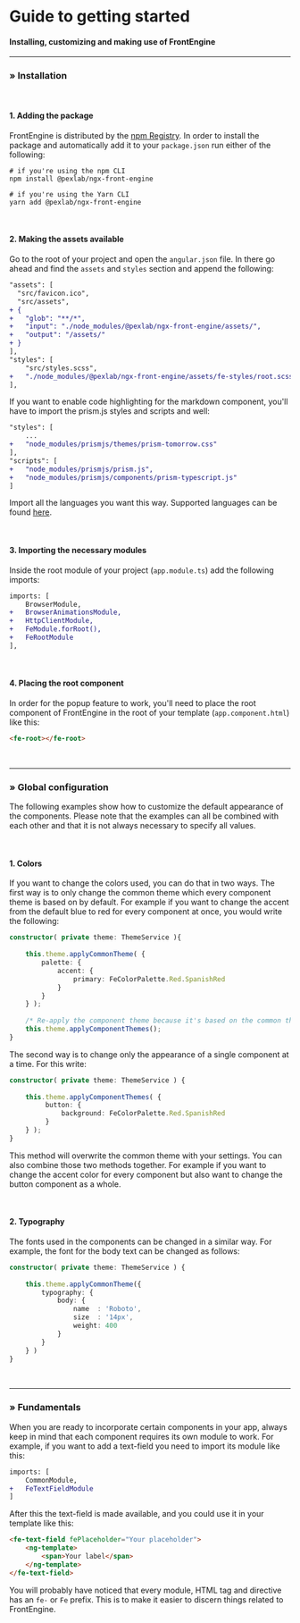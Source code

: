# Guide to getting started

#### Installing, customizing and making use of FrontEngine

___

### » Installation

<br>

#### 1. Adding the package

FrontEngine is distributed by the [npm Registry](https://www.npmjs.com/). In order to install the package and
automatically add it to your ```package.json``` run either of the following:

```shell
# if you're using the npm CLI
npm install @pexlab/ngx-front-engine

# if you're using the Yarn CLI
yarn add @pexlab/ngx-front-engine
```

<br>

#### 2. Making the assets available

Go to the root of your project and open the ``angular.json`` file. In there go ahead and find the ``assets``
and ``styles`` section and append the following:

```diff
"assets": [
  "src/favicon.ico",
  "src/assets",
+ {
+   "glob": "**/*",
+   "input": "./node_modules/@pexlab/ngx-front-engine/assets/",
+   "output": "/assets/"
+ }
],
"styles": [
    "src/styles.scss",
+   "./node_modules/@pexlab/ngx-front-engine/assets/fe-styles/root.scss"
],
```

If you want to enable code highlighting for the markdown component, you'll have to import the prism.js styles and scripts and well:
```diff
"styles": [
    ...
+   "node_modules/prismjs/themes/prism-tomorrow.css"
],
"scripts": [
+   "node_modules/prismjs/prism.js",
+   "node_modules/prismjs/components/prism-typescript.js"
]
```

Import all the languages you want this way. Supported languages can be found [here](https://prismjs.com/#supported-languages).

<br>

#### 3. Importing the necessary modules

Inside the root module of your project (``app.module.ts``) add the following imports:

```diff
imports: [
    BrowserModule,
+   BrowserAnimationsModule,
+   HttpClientModule,
+   FeModule.forRoot(),
+   FeRootModule
],
```

<br>

#### 4. Placing the root component

In order for the popup feature to work, you'll need to place the root component of FrontEngine in the root of your
template (``app.component.html``) like this:

```html
<fe-root></fe-root>
```

<br>

___

### » Global configuration

The following examples show how to customize the default appearance of the components. Please note that the examples can
all be combined with each other and that it is not always necessary to specify all values.

<br>

#### 1. Colors

If you want to change the colors used, you can do that in two ways. The first way is to only change the common theme
which every component theme is based on by default. For example if you want to change the accent from the default blue
to red for every component at once, you would write the following:

```typescript
constructor( private theme: ThemeService ){
    
    this.theme.applyCommonTheme( {
        palette: {
            accent: {
                primary: FeColorPalette.Red.SpanishRed
            }
        }
    } );
    
    /* Re-apply the component theme because it's based on the common theme */
    this.theme.applyComponentThemes();
}
```

The second way is to change only the appearance of a single component at a time. For this write:

```typescript
constructor( private theme: ThemeService ) {
    
    this.theme.applyComponentThemes( {
         button: {
             background: FeColorPalette.Red.SpanishRed
         }
    } );
}
```

This method will overwrite the common theme with your settings. You can also combine those two methods together. For
example if you want to change the accent color for every component but also want to change the button component as a
whole.

<br>

#### 2. Typography

The fonts used in the components can be changed in a similar way. For example, the font for the body text can be changed
as follows:

```typescript
constructor( private theme: ThemeService ) {
    
    this.theme.applyCommonTheme({
        typography: {
            body: {
                name  : 'Roboto',
                size  : '14px',
                weight: 400
            }
        }
    } )
}
```

<br>

___

### » Fundamentals

When you are ready to incorporate certain components in your app, always keep in mind that each component requires its
own module to work. For example, if you want to add a text-field you need to import its module like this:

```diff
imports: [
    CommonModule,
+   FeTextFieldModule
]
```

After this the text-field is made available, and you could use it in your template like this:

```html
<fe-text-field fePlaceholder="Your placeholder">
    <ng-template>
        <span>Your label</span>
    </ng-template>
</fe-text-field>
```

You will probably have noticed that every module, HTML tag and directive has an `fe-` or `Fe` prefix. This is to make it
easier to discern things related to FrontEngine. 
